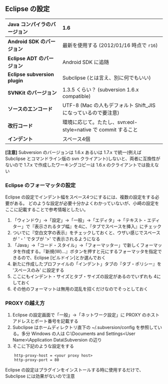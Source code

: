## Eclipse の設定 ##

| **Java コンパイラのバージョン** | 1.6                                                           |
|:---------------------|:--------------------------------------------------------------|
| **Android SDK のバージョン**    | 最新を使用する (2012/01/16 時点で `r16`)                                |
| **Eclipse ADT のバージョン**    | Android SDK に追随                                               |
| **Eclipse subversion plugin**   | Subclipse (とは言え、別に何でもいい)                                      |
| **SVNKit のバージョン**         | 1.3.5 くらい？ (subversion 1.6.x compatible)                      |
| **ソースのエンコード**          | UTF-8 (Mac の人もデフォルト Shift\_JIS になっているので要注意)                   |
| **改行コード**                  | 環境に応じて。たたし、svn:eol-style=native で commit すること                 |
| **インデント**                  | スペース4個                                                        |

**[注意]**  Subversion のバージョンは 1.6.x あるいは 1.7.x で統一(例えば Subclipse とコマンドライン版の svn クライアント)しないと、両者に互換性がないので 1.7.x で作成したワーキングコピーは 1.6.x のクライアントでは扱えない

### Eclipse のフォーマッタの設定 ###
Eclipse の設定でインデント幅をスペース4つにするには、複数の設定をする必要がある。
どのような設定が必要十分かよくわかっていないが、小崎の設定をここに記載することで参考情報としたい。

  1. 「ウィンドウ」→「設定」→「一般」→「エディタ」→「テキスト・エディター」で『表示されるタブ幅』を4に、『タブでスペースを挿入』にチェック
  1. ついでに『空白文字の表示』をチェックしておくと、ウザい感じでスペースが '・' でタブが '>' で表示されるようになる
  1. 「Java」→「コード・スタイル」→「フォーマッター」で新しくフォーマッタを作成する。『新規(W)...』ボタンを押すと元にするフォーマッタを指定できるので、Eclipse [ビルドイン]とか選んでおく
  1. 新たに作成したプロファイルの「インデント」タブの『タブ・ポリシー』を 'スペースのみ' に設定する
  1. ここにもインデント・サイズとタブ・サイズの設定があるのでいずれも 4にしておく
  1. その他のフォーマットは無用の混乱を招くだけなのでそっとしておく


### PROXY の越え方 ###

  1. Eclipse の設定画面で「一般」→「ネットワーク設定」に PROXY のホストアドレスとポート番号を記載する
  1. Subclipse はホームディレクトリ直下の ~/.subversion/config を参照している。多分 Windows の人は C:\Documents and Settings\<User Name>\Application Data\Subversion の辺り
  1. そこに下記のような設定をする
```
    http-proxy-host = <your proxy host>
    http-proxy-port = 80
```

Eclipse の設定はプラグインをインストールする時に使用するだけで、Subclipse には効果がないので注意
